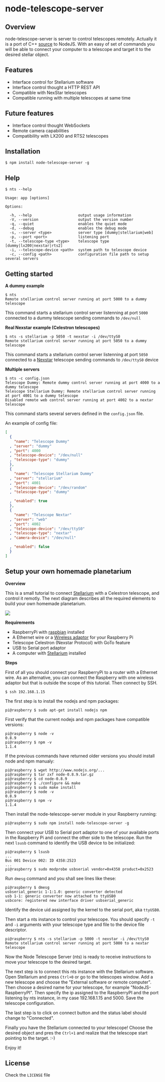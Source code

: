 # node-telescope-server

## Overview

node-telescope-server is server to control telescopes remotely. Actually it is a port of C++ [source](http://www.stellarium.org) to NodeJS. With an easy of set of commands you will be able to connect your computer to a telescope and target it to the desired stellar object.

## Features

* Interface control for Stellarium software
* Interface control thought a HTTP REST API
* Compatible with NexStar telescopes
* Compatible running with multiple telescopes at same time

## Future features

* Interface control thought WebSockets
* Remote camera capabilities
* Compatibility with LX200 and RTS2 telescopes

## Installation

    $ npm install node-telescope-server -g

## Help

    $ nts --help

    Usage: app [options]

    Options:

      -h, --help                     output usage information
      -V, --version                  output the version number
      -q, --quiet                    enables the quiet mode
      -d, --debug                    enables the debug mode
      -s, --server <type>            server type [dummy|stellarium|web]
      -p, --port <port>              listening port
      -t, --telescope-type <type>    telescope type [dummy|lx200|nexstar|rts2]
      -i, --telescope-device <path>  system path to telescope device
      -c, --config <path>            configuration file path to setup several servers

## Getting started

**A dummy example**

    $ nts
    Remote stellarium control server running at port 5000 to a dummy telescope

This command starts a stellarium control server listenning at port `5000` connected to a dummy telescope sending commands to `/dev/null`

**Real Nexstar example (Celestron telescopes)**

    $ nts -s stellarium -p 5050 -t nexstar -i /dev/ttyS0
    Remote stellarium control server running at port 5050 to a dummy telescope

This command starts a stellarium control server listenning at port `5050` connected to a [Nexstar](http://www.nexstarsite.com/ "Nexstar Protocol") telescope sending commands to `/dev/ttyS0` device

**Multiple servers**

    $ nts -c config.json
    Telescope Dummy: Remote dummy control server running at port 4000 to a dummy telescope
    Telescope Stellarium Dummy: Remote stellarium control server running at port 4001 to a dummy telescope
    Disabled remote web control server running at port 4002 to a nextar telescope

This command starts several servers defined in the `config.json` file.

An example of config file:

```json
[
  {
    "name": "Telescope Dummy"
  , "server": "dummy"
  , "port": 4000
  , "telescope-device": "/dev/null"
  , "telescope-type": "dummy"
  },
  {
    "name": "Telescope Stellarium Dummy"
  , "server": "stellarium"
  , "port": 4001
  , "telescope-device": "/dev/random"
  , "telescope-type": "dummy"

  , "enabled": true
  },
  {
    "name": "Telescope Nextar"
  , "server": "web"
  , "port": 4002
  , "telescope-device": "/dev/ttyS0"
  , "telescope-type": "nextar"
  , "camera-device": "/dev/null"

  , "enabled": false
  }
]
```

## Setup your own homemade planetarium

**Overview**

This is a small tutorial to connect [Stellarium](http://www.stellarium.org/ "Stellarium software") with a Celestron telescope, and control it remotly. The next diagram describes all the required elements to build your own homemade planetarium.

![](https://www.lucidchart.com/documents/download/51156cc1-d020-4104-b035-73300a000fde)

**Requirements**

- RaspberryPi with [raspbian](http://www.raspbian.org/ "Debian distribution for your RaspberryPi") installed
- A Ethernet wire or a [Wireless adaptor](http://www.raspberrypi-tutorials.co.uk/set-raspberry-pi-wireless-network/) for your Raspberry Pi
- Telescope Celestron (Nexstar Protocol) with GoTo feature
- USB to Serial port adaptor
- A computer with [Stellarium](http://www.stellarium.org/ "Stellarium software") installed

**Steps**

First of all you should connect your RaspberryPi to a router with a Ethernet wire. As an alternative, you can connect the Raspberry with one wireless adaptor but that is outside the scope of this tutorial. Then connect by SSH.

    $ ssh 192.168.1.15

The first step is to install the nodejs and npm packages:

    pi@raspberry $ sudo apt-get install nodejs npm

First verify that the current nodejs and npm packages have compatible versions:

    pi@raspberry $ node -v
    0.8.9
    pi@raspberry $ npm -v
    1.1.4

If the previous commands have returned older versions you should install node and npm manualy:

    pi@raspberry $ wget http://www.nodejs.org/...
    pi@raspberry $ tar zxf node-0.8.9.tar.gz
    pi@raspberry $ cd node-0.8.9
    pi@raspberry $ ./configure && make
    pi@raspberry $ sudo make install
    pi@raspberry $ node -v
    0.8.9
    pi@raspberry $ npm -v
    1.1.4

Then install the node-telescope-server module in your Raspberry running:

    pi@raspberry $ sudo npm install node-telescope-server -g

Then connect your USB to Serial port adaptor to one of your available ports in the Raspberry Pi and connect the other side to the telescope. Run the next `lsusb` command to identify the USB device to be initialized:

    pi@raspberry $ lsusb
    ...
    Bus 001 Device 002: ID 4358:2523
    ...
    pi@raspberry $ sudo modprobe usbserial vendor=0x4358 product=0x2523

Run `dmesg` command and you shall see lines like these:

    pi@raspberry $ dmesg
    usbserial_generic 1-1:1.0: generic converter detected
    usb 1-1: generic converter now attached to ttyUSB0
    usbcore: registered new interface driver usbserial_generic

Identify the device uid assigned by the kernel to the serial port, aka `ttyUSB0`.

Then start a nts instance to control your telescope. You should specify `-t` and `-i` arguments with your telescope type and file to the device file descriptor.

    pi@raspberry $ nts -s stellarium -p 5000 -t nexstar -i /dev/ttyS0
    Remote stellarium control server running at port 5000 to a nextar telescope

Now the Node Telescope Server (nts) is ready to receive instructions to move your telescope to the desired target.

The next step is to connect this nts instance with the Stellarium software. Open Stellarium and press `Ctrl+0` or go to the telescopes window. Add a new telescope and choose the "External software or remote computer". Then choose a desired name for your telescope, for example "NodeJS-RaspberryPI". Then specify the ip assigned to the RaspberryPI and the port listening by nts instance, in my case 192.168.1.15 and 5000. Save the telescope configuration.

The last step is to click on connect button and the status label should change to "Connected".

Finally you have the Stellarium connected to your telescope! Choose the desired object and pres the `Ctrl+1` and realize that the telescope start pointing to the target. :-)

Enjoy it!

## License

Check the `LICENSE` file



